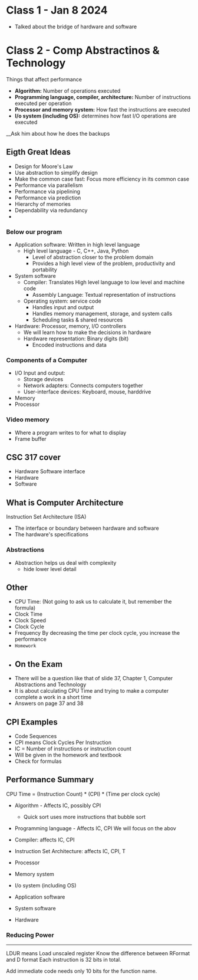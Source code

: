 # Class 1 - Jan 8 2024

- Talked about the bridge of hardware and software

# Class 2 - Comp Abstractinos & Technology

Things that affect performance

- **Algorithm:** Number of operations executed
- **Programming language, compiler, architecture:** Number of instructions executed per operation
- **Processor and memory system:** How fast the instructions are executed
- **I/o system (including OS):** determines how fast I/O operations are executed

__Ask him about how he does the backups

## Eigth Great Ideas

- Design for Moore's Law
- Use abstraction to simplify design
- Make the common case fast: Focus more efficiency in its common case
- Performance via parallelism
- Performance via pipelining
- Performance via prediction
- Hierarchy of memories
- Dependability via redundancy
- 

### Below our program

- Application software: Written in high level language
  - High level language - C, C++, Java, Python
    - Level of abstraction closer to the problem domain
    - Provides a high level view of the problem, productivity and portability
- System software
  - Compiler: Translates High level language to low level and machine code
    - Assembly Language: Textual representation of instructions
  - Operating system: service code
    - Handles input and output
    - Handles memory management, storage, and system calls
    - Scheduling tasks & shared resources
- Hardware: Processor, memory, I/O controllers
  - We will learn how to make the decisions in hardware
  - Hardware representation: Binary digits (bit)
    - Encoded instructions and data

### Components of a Computer

- I/O Input and output:
  - Storage devices
  - Network adapters: Connects computers together
  - User-interface devices: Keyboard, mouse, harddrive
- Memory
- Processor

### Video memory

- Where a program writes to for what to display
- Frame buffer

## CSC 317 cover

- Hardware Software interface
- Hardware
- Software

## What is Computer Architecture

Instruction Set Architecture (ISA)

- The interface or boundary between hardware and software
- The hardware's specifications

### Abstractions

- Abstraction helps us deal with complexity
  - hide lower level detail

## Other

- CPU Time: (Not going to ask us to calculate it, but remember the formula)
- Clock Time
- Clock Speed
- Clock Cycle
- Frequency
  By decreasing the time per clock cycle, you increase the performance
- ``Homework``
- ## On the Exam
- There will be a question like that of slide 37, Chapter 1, Computer Abstractions and Technology
- It is about calculating CPU Time and trying to make a computer complete a work in a short time
- Answers on page 37 and 38

## CPI Examples

- Code Sequences
- CPI means Clock Cycles Per Instruction
- IC = Number of instructions or instruction count
- Will be given in the homework and textbook
- Check for formulas

## Performance Summary

CPU Time = (Instruction Count) * (CPI) * (Time per clock cycle)

- Algorithm - Affects IC, possibly CPI

  - Quick sort uses more instructions that bubble sort
- Programming language - Affects IC, CPI
  We will focus on the abov
- Compiler: affects IC, CPI
- Instruction Set Architecture: affects IC, CPI, T
- Processor
- Memory system
- I/o system (including OS)
- Application software
- System software
- Hardware

### Reducing Power


---

LDUR means Load unscaled register
Know the difference between RFormat and D format
Each instruction is 32 bits in total.

Add immediate code needs only 10 bits for the function name.